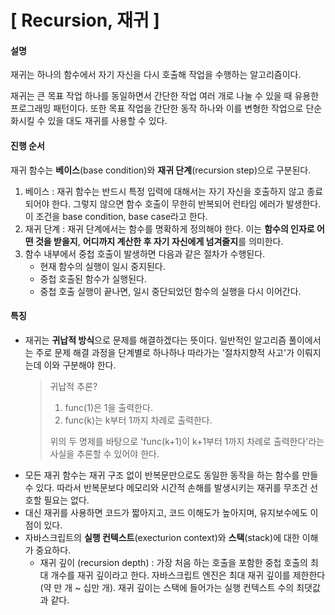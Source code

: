 # [ Recursion, 재귀 ]

#### 설명

재귀는 하나의 함수에서 자기 자신을 다시 호출해 작업을 수행하는 알고리즘이다.  

재귀는 큰 목표 작업 하나를 동일하면서 간단한 작업 여러 개로 나눌 수 있을 때 유용한 프로그래밍 패턴이다. 또한 목표 작업을 간단한 동작 하나와 이를 변형한 작업으로 단순화시킬 수 있을 대도 재귀를 사용할 수 있다.



#### 진행 순서

재귀 함수는 **베이스**(base condition)와 **재귀 단계**(recursion step)으로 구분된다. 

1. 베이스
   : 재귀 함수는 반드시 특정 입력에 대해서는 자기 자신을 호출하지 않고 종료되어야 한다. 그렇지 않으면 함수 호출이 무한히 반복되어 런타임 에러가 발생한다. 이 조건을 base condition, base case라고 한다.
2. 재귀 단계
   : 재귀 단계에서는 함수를 명확하게 정의해야 한다. 이는 **함수의 인자로 어떤 것을 받을지**, **어디까지 계산한 후 자기 자신에게 넘겨줄지**를 의미한다.
3. 함수 내부에서 중첩 호출이 발생하면 다음과 같은 절차가 수행된다.
   - 현재 함수의 실행이 일시 중지된다.
   - 중첩 호출된 함수가 실행된다.
   - 중첩 호출 실행이 끝나면, 일시 중단되었던 함수의 실행을 다시 이어간다.



#### 특징

- 재귀는 **귀납적 방식**으로 문제를 해결하겠다는 뜻이다. 일반적인 알고리즘 풀이에서는 주로 문제 해결 과정을 단계별로 하나하나 따라가는 '절차지향적 사고'가 이뤄지는데 이와 구분해야 한다.

  > 귀납적 추론?
  >
  > 1. func(1)은 1을 출력한다.
  > 2. func(k)는 k부터 1까지 차례로 출력한다.
  >
  > 위의 두 명제를 바탕으로 'func(k+1)이 k+1부터 1까지 차례로 출력한다'라는 사실을 추론할 수 있어야 한다.

+ 모든 재귀 함수는 재귀 구조 없이 반복문만으로도 동일한 동작을 하는 함수를 만들 수 있다. 따라서 반복문보다 메모리와 시간적 손해를 발생시키는 재귀를 무조건 선호할 필요는 없다.
+ 대신 재귀를 사용하면 코드가 짧아지고, 코드 이해도가 높아지며, 유지보수에도 이점이 있다.
+ 자바스크립트의 **실행 컨텍스트**(execturion context)와 **스택**(stack)에 대한 이해가 중요하다.
  - 재귀 깊이 (recursion depth)
    : 가장 처음 하는 호출을 포함한 중첩 호출의 최대 개수를 재귀 깊이라고 한다. 자바스크립트 엔진은 최대 재귀 깊이를 제한한다(약 만 개 ~ 십만 개). 재귀 깊이는 스택에 들어가는 실행 컨텍스트 수의 최댓값과 같다.


